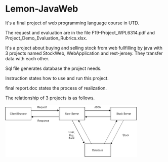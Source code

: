 # Lemon-JavaWeb


It's a final project of web programming language course in UTD.

The request and evaluation are in the file F19-Project_WPL6314.pdf and Project_Demo_Evaluation_Rubrics.xlsx.

It's a project about buying and selling stock from web fullfilling by java with 3 projects named StockWeb, WebApplication and rest-jersey. They transfer data with each other.

Sql file generates database the project needs.

Instruction states how to use and run this project.

final report.doc states the process of realization.

The relationship of 3 projects is as follows.

![relation](https://github.com/NonesZzft/Lemon-JavaWeb/blob/master/image.png)
